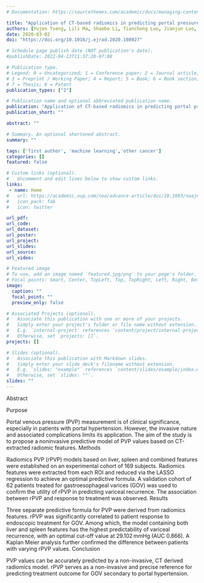 ```yaml
---
# Documentation: https://sourcethemes.com/academic/docs/managing-content/

title: "Application of CT-based radiomics in predicting portal pressure and patient outcome in portal hypertension"
authors: [Yujen Tseng, Lili Ma, Shaobo Li, Tiancheng Luo, Jianjun Luo, Wen Zhang, Jian Wang, Shiyao Chen]
date: 2020-03-02
doi: "https://doi.org/10.1016/j.ejrad.2020.108927"

# Schedule page publish date (NOT publication's date).
#publishDate: 2022-04-13T11:37:20-07:00

# Publication type.
# Legend: 0 = Uncategorized; 1 = Conference paper; 2 = Journal article;
# 3 = Preprint / Working Paper; 4 = Report; 5 = Book; 6 = Book section;
# 7 = Thesis; 8 = Patent
publication_types: ["2"]

# Publication name and optional abbreviated publication name.
publication: "Application of CT-based radiomics in predicting portal pressure and patient outcome in portal hypertension"
publication_short: ""

abstract: ""

# Summary. An optional shortened abstract.
summary: ""

tags: ['first author', 'machine learning','other cancer']
categories: []
featured: false

# Custom links (optional).
#   Uncomment and edit lines below to show custom links.
links:
 - name: Home
#   url: https://academic.oup.com/noa/advance-article/doi/10.1093/noajnl/vdac045/6568033
#   icon_pack: fab
#   icon: twitter

url_pdf:
url_code:
url_dataset:
url_poster:
url_project:
url_slides:
url_source:
url_video:

# Featured image
# To use, add an image named `featured.jpg/png` to your page's folder. 
# Focal points: Smart, Center, TopLeft, Top, TopRight, Left, Right, BottomLeft, Bottom, BottomRight.
image:
  caption: ""
  focal_point: ""
  preview_only: false

# Associated Projects (optional).
#   Associate this publication with one or more of your projects.
#   Simply enter your project's folder or file name without extension.
#   E.g. `internal-project` references `content/project/internal-project/index.md`.
#   Otherwise, set `projects: []`.
projects: []

# Slides (optional).
#   Associate this publication with Markdown slides.
#   Simply enter your slide deck's filename without extension.
#   E.g. `slides: "example"` references `content/slides/example/index.md`.
#   Otherwise, set `slides: ""`.
slides: ""
---
```


Abstract

Purpose

Portal venous pressure (PVP) measurement is of clinical significance, especially in patients with portal hypertension. However, the invasive nature and associated complications limits its application. The aim of the study is to propose a noninvasive predictive model of PVP values based on CT-extracted radiomic features.
Methods

Radiomics PVP (rPVP) models based on liver, spleen and combined features were established on an experimental cohort of 169 subjects. Radiomics features were extracted from each ROI and reduced via the LASSO regression to achieve an optimal predictive formula. A validation cohort of 62 patients treated for gastroesophageal varices (GOV) was used to confirm the utility of rPVP in predicting variceal recurrence. The association between rPVP and response to treatment was observed.
Results

Three separate predictive formula for PVP were derived from radiomics features. rPVP was significantly correlated to patient response to endoscopic treatment for GOV. Among which, the model containing both liver and spleen features has the highest predictability of variceal recurrence, with an optimal cut-off value at 29.102 mmHg (AUC 0.866). A Kaplan Meier analysis further confirmed the difference between patients with varying rPVP values.
Conclusion

PVP values can be accurately predicted by a non-invasive, CT derived radiomics model. rPVP serves as a non-invasive and precise reference for predicting treatment outcome for GOV secondary to portal hypertension.